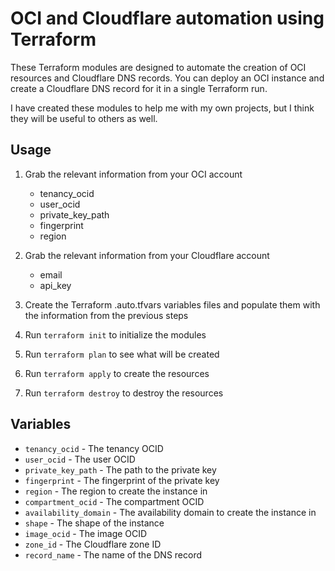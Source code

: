 # OCI and Cloudflare automation using Terraform

These Terraform modules are designed to automate the creation of OCI resources and Cloudflare DNS records.
You can deploy an OCI instance and create a Cloudflare DNS record for it in a single Terraform run.

I have created these modules to help me with my own projects, but I think they will be useful to others as well.

## Usage

1. Grab the relevant information from your OCI account

    - tenancy_ocid
    - user_ocid
    - private_key_path
    - fingerprint
    - region

2. Grab the relevant information from your Cloudflare account

    - email
    - api_key

3. Create the Terraform .auto.tfvars variables files and populate them with the information from the previous steps

4. Run `terraform init` to initialize the modules

5. Run `terraform plan` to see what will be created

6. Run `terraform apply` to create the resources

7. Run `terraform destroy` to destroy the resources

## Variables

- `tenancy_ocid` - The tenancy OCID
- `user_ocid` - The user OCID
- `private_key_path` - The path to the private key
- `fingerprint` - The fingerprint of the private key
- `region` - The region to create the instance in
- `compartment_ocid` - The compartment OCID
- `availability_domain` - The availability domain to create the instance in
- `shape` - The shape of the instance
- `image_ocid` - The image OCID
- `zone_id` - The Cloudflare zone ID
- `record_name` - The name of the DNS record
